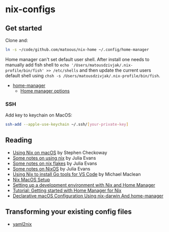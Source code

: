 # nix-configs

## Get started

Clone and:

```sh
ln -s ~/code/github.com/matoous/nix-home ~/.config/home-manager
```

Home manager can't set default user shell. After install one needs to manually add fish shell to `echo '/Users/matousdzivjak/.nix-profile/bin/fish' >> /etc/shells` and then update the current users default shell using `chsh -s /Users/matousdzivjak/.nix-profile/bin/fish`.

- [home-manager](https://github.com/nix-community/home-manager)
  - [Home manager options](https://mipmip.github.io/home-manager-option-search/)

### SSH

Add key to keychain on MacOS:

```sh
ssh-add --apple-use-keychain ~/.ssh/[your-private-key]
```

## Reading

- [Using Nix on macOS](https://checkoway.net/musings/nix/) by Stephen Checkoway
- [Some notes on using nix](https://jvns.ca/blog/2023/02/28/some-notes-on-using-nix/) by Julia Evans
- [Some notes on nix flakes](https://jvns.ca/blog/2023/11/11/notes-on-nix-flakes/) by Julia Evans
- [Some notes on NixOS](https://jvns.ca/blog/2024/01/01/some-notes-on-nixos/) by Julia Evans
- [Using Nix to install Go tools for VS Code](https://mgdm.net/weblog/vscode-nix-go-tools/) by Michael Maclean
- [Nix MacOS Setup](https://davi.sh/til/nix/nix-macos-setup/)
- [Setting up a development environment with Nix and Home Manager](https://www.rousette.org.uk/archives/setting-up-a-development-environment-with-nix-and-home-manager/)
- [Tutorial: Getting started with Home Manager for Nix](https://ghedam.at/24353/tutorial-getting-started-with-home-manager-for-nix)
- [Declarative macOS Configuration Using nix-darwin And home-manager](https://xyno.space/post/nix-darwin-introduction)

## Transforming your existing config files

- [yaml2nix](https://github.com/euank/yaml2nix)
